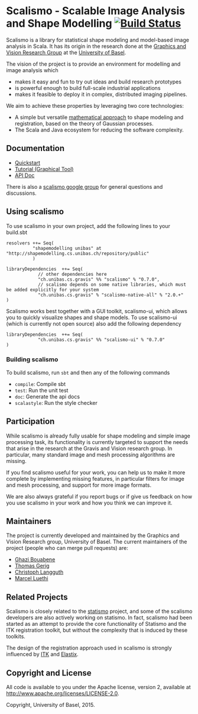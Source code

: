 # Scalismo - Scalable Image Analysis and Shape Modelling [![Build Status](https://travis-ci.org/unibas-gravis/scalismo.svg?branch=develop)](https://travis-ci.org/unibas-gravis/scalismo)

Scalismo is a library for statistical shape modeling and model-based image analysis in Scala. 
It has its origin in the research done at the [Graphics and Vision Research Group](http://gravis.cs.unibas.ch) at the [University of Basel](http://www.unibas.ch). 

The vision of the project is to provide an environment for modelling and image analysis which 

* makes it easy and fun to try out ideas and build research prototypes
* is powerful enough to build full-scale industrial applications
* makes it feasible to deploy it in complex, distributed imaging pipelines. 

We aim to achieve these properties by leveraging two core technologies:

* A simple but versatile [mathematical approach](http://gravis.cs.unibas.ch/publications/2013/MLMI-Luethi_etal-2013.pdf) to shape modeling and registration, based on the theory of Gaussian processes.
* The Scala and Java ecosystem for reducing the software complexity. 

## Documentation

* [Quickstart](https://github.com/unibas-gravis/scalismo/wiki/quickstart)
* [Tutorial (Graphical Tool)](http://shapemodelling.cs.unibas.ch/tutorial.html)
* [API Doc](http://unibas-gravis.github.io/scalismo/latest/api/index.html)

There is also a [scalismo google group](https://groups.google.com/forum/#!forum/scalismo) for general questions and discussions. 

## Using scalismo

To use scalismo in your own project, add the following lines to your build.sbt
```
resolvers ++= Seq(
          "shapemodelling unibas" at "http://shapemodelling.cs.unibas.ch/repository/public"
          )

libraryDependencies  ++= Seq(
            // other dependencies here
            "ch.unibas.cs.gravis" %% "scalismo" % "0.7.0",
            // scalismo depends on some native libraries, which must be added explicitly for your system
            "ch.unibas.cs.gravis" % "scalismo-native-all" % "2.0.+" 
)
```

Scalismo works best together with a GUI toolkit, scalismo-ui, which allows you to quickly visualize shapes and shape models. 
To use scalismo-ui (which is currently not open source) also add the following dependency

```
libraryDependencies  ++= Seq(
            "ch.unibas.cs.gravis" %% "scalismo-ui" % "0.7.0"
)
```

### Building scalismo 
To build scalismo, run ```sbt``` and then any of the following commands

* ```compile```: Compile sbt
* ```test```: Run the unit test
* ```doc```: Generate the api docs
* ```scalastyle```: Run the style checker


## Participation
While scalismo is already fully usable for shape modeling and simple image processing task, its functionality is currently targeted
to support the needs that arise in the research at the Gravis and Vision research group.  In particular, many standard image and mesh 
processing algorithms are missing.

If you find scalismo useful for your work, you can help us to make it more complete by implementing missing features, in particular 
filters for image and mesh processing, and support for more image formats. 

We are also always grateful if you report bugs or if give us feedback on how you use scalismo in your work and how you think we can improve it. 

## Maintainers
The project is currently developed and maintained by the Graphics and Vision Research group, University of Basel. 
The current maintainers of the project (people who can merge pull requests) are: 

* [Ghazi Bouabene](https://github.com/ghazi-bouabene)
* [Thomas Gerig](https://github.com/gerith)
* [Christoph Langguth](https://github.com/clangguth)
* [Marcel Luethi](https://github.com/marcelluethi)

## Related Projects
Scalismo is closely related to the 
[statismo](http://www.github.com/statismo/statismo) project, 
and some of the scalismo developers are also actively working on statismo. 
In fact, scalismo had been started as an attempt to provide the core functionality of Statismo and the ITK registration toolkit, but without
the complexity that is induced by these toolkits. 

The design of the registration approach used in scalismo is strongly influenced by [ITK](http://www.itk.org) and [Elastix](http://elastix.isi.uu.nl).


## Copyright and License
All code is available to you under the Apache license, version 2, available at http://www.apache.org/licenses/LICENSE-2.0. 

Copyright, University of Basel, 2015.

